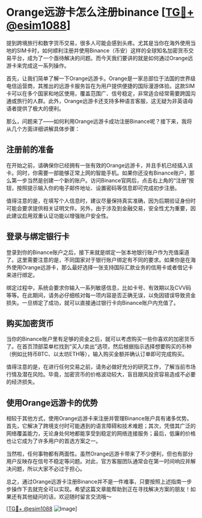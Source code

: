 # Orange远游卡怎么注册binance [[TG💪+ @esim1088](https://t.me/s/esim1088)]

提到跨境旅行和数字货币交易，很多人可能会感到头疼。尤其是当你在海外使用当地的SIM卡时，如何顺利注册并使用Binance（币安）这样的全球知名加密货币交易平台，成为了一个亟待解决的问题。而今天我们要讲的就是如何通过Orange远游卡来完成这一系列操作。

首先，让我们简单了解一下Orange远游卡。Orange是一家总部位于法国的世界级电信运营商，其推出的远游卡服务旨在为用户提供便捷的国际漫游体验。这款SIM卡可以在多个国家和地区使用，覆盖范围广、信号稳定，非常适合经常需要跨国沟通或旅行的人群。此外，Orange远游卡还支持多种语言客服，这无疑为非英语母语者提供了极大的便利。

那么，问题来了——如何利用Orange远游卡成功注册Binance呢？接下来，我将从几个方面详细讲解具体步骤：

## 注册前的准备

在开始之前，请确保你已经拥有一张有效的Orange远游卡，并且手机已经插入该卡。同时，你需要一部能够正常上网的智能手机。如果你还没有Binance账户，那么第一步当然是创建一个新的账户。访问Binance官网后，点击右上角的“注册”按钮，按照提示输入你的电子邮件地址、设置密码等信息即可完成初步注册。

值得注意的是，在填写个人信息时，建议尽量保持真实准确，因为后期验证身份时可能会要求提供相关证明文件。另外，由于涉及到金融交易，安全性尤为重要，因此建议启用双重认证功能以增强账户安全性。

## 登录与绑定银行卡

登录到你的Binance账户之后，接下来就是绑定一张本地银行账户作为充值渠道了。这里需要注意的是，不同国家对于银行账户绑定有不同的要求。如果你是在海外使用Orange远游卡，那么最好选择一张支持国际汇款业务的信用卡或者借记卡来进行绑定。

绑定过程中，系统会要求你输入一系列敏感信息，比如卡号、有效期以及CVV码等等。在此期间，请务必仔细核对每一项内容是否正确无误，以免因错误导致资金损失。一旦绑定了成功，就可以直接通过银行卡向Binance账户内充值了。

## 购买加密货币

当你的Binance账户里有足够的资金之后，就可以考虑购买一些你喜欢的加密货币了。在首页顶部菜单栏找到“买入/卖出”选项，然后根据指示选择想要购买的币种（例如比特币BTC、以太坊ETH等），输入购买金额并确认订单即可完成购买。

值得注意的是，在进行任何交易之前，请务必做好充分的研究工作，了解当前市场行情及潜在风险。毕竟，加密货币的价格波动较大，盲目跟风投资容易造成不必要的经济损失。

## 使用Orange远游卡的优势

相较于其他方式，使用Orange远游卡来注册并管理Binance账户具有诸多优势。首先，它解决了跨境支付时可能遇到的语言障碍和技术难题；其次，凭借其广泛的网络覆盖能力，无论身处何地都能享受到稳定的网络连接服务；最后，低廉的价格也让它成为了许多用户的首选方案之一。

当然啦，任何事物都有两面性。虽然Orange远游卡带来了不少便利，但也有部分用户反映存在信号不稳定等问题。对此，官方客服团队通常会在第一时间响应并解决问题，所以大家不必过于担心。

总之，通过Orange远游卡注册Binance并不是一件难事，只要按照上述指南一步步操作下去就完全可以实现。希望这篇文章能帮助到正在寻找解决方案的朋友！如果还有其他疑问的话，欢迎随时留言交流哦～

[[TG💪+ @esim1088](https://t.me/s/esim1088) ![Image](https://i.postimg.cc/4NQfJmqS/Snipaste-2025-05-13-00-14-12.png)]
